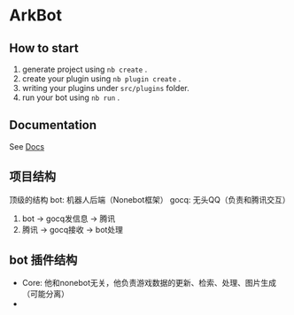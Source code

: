 # ArkBot

## How to start

1. generate project using `nb create` .
2. create your plugin using `nb plugin create` .
3. writing your plugins under `src/plugins` folder.
4. run your bot using `nb run` .

## Documentation

See [Docs](https://v2.nonebot.dev/)

## 项目结构

顶级的结构
bot: 机器人后端（Nonebot框架）
gocq: 无头QQ（负责和腾讯交互）

1. bot -> gocq发信息 -> 腾讯
2. 腾讯 -> gocq接收 -> bot处理

## bot 插件结构

- Core: 他和nonebot无关，他负责游戏数据的更新、检索、处理、图片生成（可能分离）
- 
